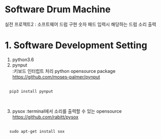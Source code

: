 Software Drum Machine
===
실전 프로젝트2 : 소프트웨어 드럼 구현
숫자 패드 입력시 해당하는 드럼 소리 출력


# 1. Software Development Setting
1) python3.6
  2) pynput   
  :키보드 인터럽트 처리 python opensource package   
  https://github.com/moses-palmer/pynput
  <pre>
  <code>
  pip3 install pynput
  </code>
  </pre>

  3) pysox
  :terminal에서 소리를 출력할 수 있는 opensource
  https://github.com/rabitt/pysox
  <pre>
  <code>
  sudo apt-get install sox
  </code>
  </pre>



 
